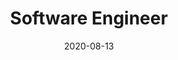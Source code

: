 ---
title: "Software Engineer"
date: 2020-08-13
start_date: 2020-06-14
end_date: 
current: "Present"
type: "experience"
---